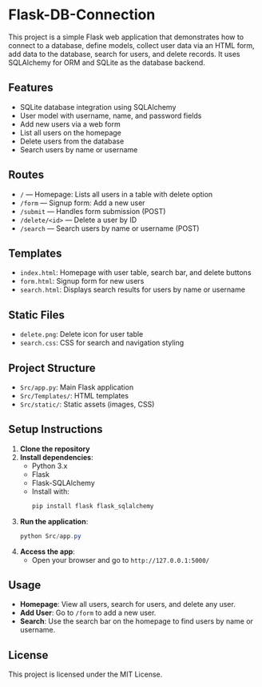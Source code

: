 
# Flask-DB-Connection

This project is a simple Flask web application that demonstrates how to connect to a database, define models, collect user data via an HTML form, add data to the database, search for users, and delete records. It uses SQLAlchemy for ORM and SQLite as the database backend.

## Features

- SQLite database integration using SQLAlchemy
- User model with username, name, and password fields
- Add new users via a web form
- List all users on the homepage
- Delete users from the database
- Search users by name or username

## Routes

- `/` — Homepage: Lists all users in a table with delete option
- `/form` — Signup form: Add a new user
- `/submit` — Handles form submission (POST)
- `/delete/<id>` — Delete a user by ID
- `/search` — Search users by name or username (POST)

## Templates

- `index.html`: Homepage with user table, search bar, and delete buttons
- `form.html`: Signup form for new users
- `search.html`: Displays search results for users by name or username

## Static Files

- `delete.png`: Delete icon for user table
- `search.css`: CSS for search and navigation styling

## Project Structure

- `Src/app.py`: Main Flask application
- `Src/Templates/`: HTML templates
- `Src/static/`: Static assets (images, CSS)

## Setup Instructions

1. **Clone the repository**
2. **Install dependencies**:
   - Python 3.x
   - Flask
   - Flask-SQLAlchemy
   - Install with:
     ```powershell
     pip install flask flask_sqlalchemy
     ```
3. **Run the application**:
   ```powershell
   python Src/app.py
   ```
4. **Access the app**:
   - Open your browser and go to `http://127.0.0.1:5000/`

## Usage

- **Homepage**: View all users, search for users, and delete any user.
- **Add User**: Go to `/form` to add a new user.
- **Search**: Use the search bar on the homepage to find users by name or username.

## License

This project is licensed under the MIT License.
